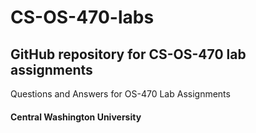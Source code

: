 # CS-OS-470-labs
## GitHub repository for CS-OS-470 lab assignments
Questions and Answers for OS-470 Lab Assignments
#### Central Washington University
